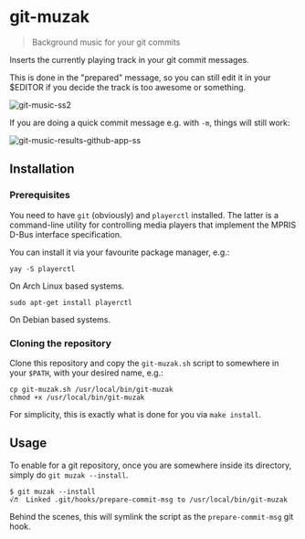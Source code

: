 # git-muzak
> Background music for your git commits

Inserts the currently playing track in your git commit messages.

This is done in the "prepared" message, so you can still edit it in your $EDITOR if you decide the track is too awesome or something.

![git-music-ss2](https://cloud.githubusercontent.com/assets/40650/22171332/3c3ce1f2-df59-11e6-8215-aa20c4570560.png)

If you are doing a quick commit message e.g. with `-m`, things will still work:

![git-music-results-github-app-ss](https://cloud.githubusercontent.com/assets/40650/22171382/a0c1ca4c-df5a-11e6-8b83-835cafaf9602.png)


## Installation

### Prerequisites

You need to have `git` (obviously) and `playerctl` installed. The latter is a command-line utility for controlling media players that implement the MPRIS D-Bus interface specification.

You can install it via your favourite package manager, e.g.:

```
yay -S playerctl
```
On Arch Linux based systems.

```
sudo apt-get install playerctl
```
On Debian based systems.

### Cloning the repository

Clone this repository and copy the `git-muzak.sh` script to somewhere in your `$PATH`, with your desired name, e.g.:

    cp git-muzak.sh /usr/local/bin/git-muzak
    chmod +x /usr/local/bin/git-muzak

For simplicity, this is exactly what is done for you via `make install`.

## Usage

To enable for a git repository, once you are somewhere inside its directory, simply do `git muzak --install`.

    $ git muzak --install
    √♬  Linked .git/hooks/prepare-commit-msg to /usr/local/bin/git-muzak

Behind the scenes, this will symlink the script as the `prepare-commit-msg` git hook.
